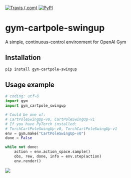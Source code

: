 [![Travis (.com)](https://img.shields.io/travis/com/angelolovatto/gym-cartpole-swingup?logo=Travis%20CI&logoColor=important)](https://travis-ci.com/angelolovatto/gym-cartpole-swingup)
[![PyPI](https://img.shields.io/pypi/v/gym-cartpole-swingup?color=blue&logo=PyPI&logoColor=white)](https://pypi.org/project/gym-cartpole-swingup/)

# gym-cartpole-swingup
A simple, continuous-control environment for OpenAI Gym

## Installation
```bash
pip install gym-cartpole-swingup
```

## Usage example
```python
# coding: utf-8
import gym
import gym_cartpole_swingup

# Could be one of:
# CartPoleSwingUp-v0, CartPoleSwingUp-v1
# If you have PyTorch installed:
# TorchCartPoleSwingUp-v0, TorchCartPoleSwingUp-v1
env = gym.make("CartPoleSwingUp-v0")
done = False

while not done:
    action = env.action_space.sample()
    obs, rew, done, info = env.step(action)
    env.render()
```

![](https://i.imgur.com/Z8bLLM8.png)
